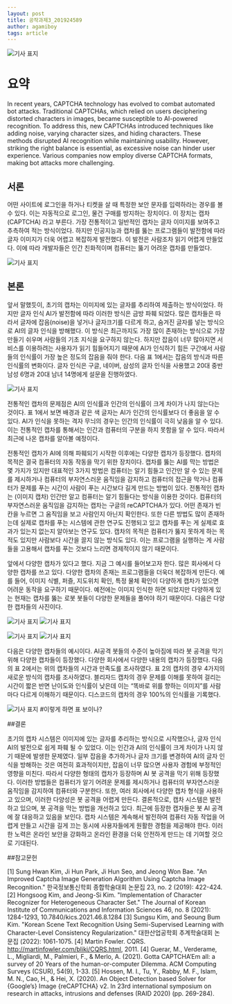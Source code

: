 ```yaml
---
layout: post
title: 공작과제3_201924589
author: agamiboy
tags: article
---
```

![기사 표지](https://agamiboy.github.io/images/01.jpg)
# 요약

In recent years, CAPTCHA technology has evolved to combat automated bot attacks. Traditional CAPTCHAs, which relied on users deciphering distorted characters in images, became susceptible to AI-powered recognition. To address this, new CAPTCHAs introduced techniques like adding noise, varying character sizes, and hiding characters. These methods disrupted AI recognition while maintaining usability. However, striking the right balance is essential, as excessive noise can hinder user experience. Various companies now employ diverse CAPTCHA formats, making bot attacks more challenging. 


## 서론

어떤 사이트에 로그인을 하거나 티켓을 살 때 특정한 보안 문자를 입력하라는 경우를 볼 수 있다. 이는 자동적으로 로그인, 물건 구매를 방지하는 장치이다. 이 장치는 캡차(CAPTCHA) 라고 부른다. 가장 전통적이고 일반적인 캡차는 글자 이미지를 보여주고 추측하여 적는 방식이었다. 하지만 인공지능과 캡차를 뚫는 프로그램들이 발전함에 따라 글자 이미지가 더욱 어렵고 복잡하게 발전했다. 이 발전은 사람조차 읽기 어렵게 만들었다. 이에 따라 개발자들은 인간 친화적이며 컴퓨터는 뚫기 어려운 캡차를 만들었다. 

![기사 표지](https://agamiboy.github.io/images/01.jpg)

## 본론

앞서 말했듯이, 초기의 캡차는 이미지에 있는 글자를 추리하여 제출하는 방식이었다. 하지만 글자 인식 AI가 발전함에 따라 이러한 방식은 금방 파훼 되었다. 많은 캡차들은 따라서 글자에 잡음(noise)을 넣거나 글자크기를 다르게 하고, 숨겨진 글자를 넣는 방식으로 AI의 글자 인식을 방해했다. 이 방식은 최근까지도 가장 많이 존재하는 방식으로 가장 만들기 쉬우며 사람들의 기초 지식을 요구하지 않는다. 하지만 잡음이 너무 많아지면 서비스를 이용하려는 사용자가 읽기 힘들어지기 때문에 AI가 인식하기 힘든 구간에서 사람들의 인식률이 가장 높은 정도의 잡음을 줘야 한다. 다음 표 1에서는 잡음의 방식과 따른 인식률의 변화이다. 글자 인식은 구글, 네이버, 삼성의 글자 인식을 사용했고 20대 중반 남성 6명과 20대 남녀 14명에게 설문을 진행하였다.

![기사 표지](https://agamiboy.github.io/images/01.jpg)

전통적인 캡차의 문제점은 AI의 인식률과 인간의 인식률이 크게 차이가 나지 않는다는 것이다. 표 1에서 보면 배경과 같은 색 글자는 AI가 인간의 인식률보다 더 좋음을 알 수 있다. AI가 인식을 못하는 격자 무늬의 경우는 인간의 인식률이 극히 낮음을 알 수 있다. 이는 전통적인 캡차를 통해서는 인간과 컴퓨터의 구분을 하지 못함을 알 수 있다. 따라서 최근에 나온 캡차를 알아볼 예정이다. 

전통적인 캡차가 AI에 의해 파훼되기 시작한 이후에는 다양한 캡차가 등장했다. 캡차의 목적은 결국 컴퓨터의 자동 작동을 막기 위한 장치이다. 캡차를 뚫는 AI를 막는 방법은 몇 가지가 있지만 대표적인 3가지 방법은 컴퓨터는 알기 힘들고 인간만 알 수 있는 문제를 제시하거나 컴퓨터의 부자연스러운 움직임을 감지하고 컴퓨터의 접근을 막거나 컴퓨터가 문제를 푸는 시간이 사람이 푸는 시간보다 길게 만드는 방법이 있다. 전통적인 캡차는 (이미지 캡차) 인간만 알고 컴퓨터는 알기 힘들다는 방식을 이용한 것이다. 컴퓨터의 부자연스러운 움직임을 감지하는 캡차는 구글의 reCAPTCHA가 있다. 어떤 존재가 빈칸을 누르면 그 움직임을 보고 사람인지 아닌지 확인한다. 또한 다른 방법도 많이 존재하는데 실제로 캡차를 푸는 시스템에 관한 연구도 진행되고 있고 캡차를 푸는 게 실제로 효과가 있는지 없는지 알아보는 연구도 있다. 캡차의 목적은 컴퓨터가 뚫지 못하게 하는 목적도 있지만 사람보다 시간을 끌지 않는 방식도 있다. 이는 프로그램을 실행하는 게 사람들을 고용해서 캡차를 푸는 것보다 느리면 경제적이지 않기 때문이다.

앞에서 다양한 캡차가 있다고 했다. 지금 그 예시를 들어보고자 한다. 많은 회사에서 다양한 캡차를 쓰고 있다. 다양한 캡차의 존재는 프로그램들을 더욱더 복잡하게 만든다. 예를 들어, 이미지 식별, 퍼즐, 지도위치 확인, 특정 물체 확인이 다양하게 캡차가 있으면 어려운 동작을 요구하기 때문이다. 예전에는 이미지 인식한 하면 되었지만 다양하게 있는 현재는 캡차를 뚫는 로봇 봇들이 다양한 문제들을 풀어야 하기 때문이다. 다음은 다양한 캡차들의 사진이다.

![기사 표지](https://agamiboy.github.io/images/01.jpg) ![기사 표지](https://agamiboy.github.io/images/01.jpg)

![기사 표지](https://agamiboy.github.io/images/01.jpg) ![기사 표지](https://agamiboy.github.io/images/01.jpg)

다음은 다양한 캡차들의 예시이다. AI공격 봇들의 수준이 높아짐에 따라 봇 공격을 막기 위해 다양한 캡차들이 등장했다. 다양한 회사에서 다양한 내용의 캡차가 등장했다. 다음의 표 2에서는 위의 캡차들의 시간과 만족도를 조사하였다. 표 2의 캡차의 경우 4가지의 새로운 방식의 캡차를 조사하였다. 블리자드 캡차의 경우 문제를 이해를 못하여 걸리는 시간이 짧은 반면 난이도와 인식률이 낮은데 이는 “똑바로 위를 향하는 이미지”를 사람마다 다르게 이해하기 때문이다. 디스코드의 캡차의 경우 100%의 인식률을 기록했다.

![기사 표지](https://agamiboy.github.io/images/01.jpg)
#이렇게 하면 표 보이나?

##결론

초기의 캡차 시스템은 이미지에 있는 글자를 추리하는 방식으로 시작했으나, 글자 인식 AI의 발전으로 쉽게 파훼 될 수 있었다. 이는 인간과 AI의 인식률이 크게 차이가 나지 않기 때문에 발생한 문제였다. 일부 잡음을 추가하거나 글자 크기를 변경하여 AI의 글자 인식을 방해하는 것은 여전히 효과적이지만, 잡음이 너무 많으면 사용자 경험에 부정적인 영향을 미친다. 따라서 다양한 형태의 캡차가 등장하며 AI 봇 공격을 막기 위해 등장했다. 이러한 방법들은 컴퓨터가 알기 어려운 문제를 제시하거나 컴퓨터의 부자연스러운 움직임을 감지하여 컴퓨터와 구분한다. 또한, 여러 회사에서 다양한 캡차 형식을 사용하고 있으며, 이러한 다양성은 봇 공격을 어렵게 만든다. 결론적으로, 캡차 시스템은 발전하고 있으며, 봇   공격을 막는 방법을 개선하고 있다. 최근에 등장한 캡자들은 봇 AI 공격에 잘 대응하고 있음을 보인다. 캡차 시스템은 계속해서 발전하여 컴퓨터 자동 작업을 어렵게 만들고 시간을 길게 끄는 동시에 사용자들에게 원활한 경험을 제공해야 한다. 이러한 노력은 온라인 보안을 강화하고 온라인 환경을 더욱 안전하게 만드는 데 기여할 것으로 기대된다.

##참고문헌

[1] Sung Hwan Kim, Ji Hun Park, Ji Hun Seo, and Jeong Won Bae. "An Improved Captcha Image Generation Algorithm Using Captcha Image Recognition." 한국정보통신학회 종합학술대회 논문집 23, no. 2 (2019): 422-424. 
[2] Hongsoog Kim, and Jeong-Si Kim. "Implementation of Character Recognizer for Heterogeneous Character Set." The Journal of Korean Institute of Communications and Information Sciences 46, no. 8 (2021): 1284-1293, 10.7840/kics.2021.46.8.1284
[3] Sungsu Kim, and Seoung Bum Kim. "Korean Scene Text Recognition Using Semi-Supervised Learning with Character-Level Consistency Regularization." 대한산업공학회 추계학술대회 논문집 (2022): 1061-1075. [4] Martin Fowler. CQRS. http://martinfowler.com/bliki/CQRS.html, 2011. 
[4] Guerar, M., Verderame, L., Migliardi, M., Palmieri, F., & Merlo, A. (2021). Gotta CAPTCHA’Em all: a survey of 20 Years of the human-or-computer Dilemma. ACM Computing Surveys (CSUR), 54(9), 1-33.
[5] Hossen, M. I., Tu, Y., Rabby, M. F., Islam, M. N., Cao, H., & Hei, X. (2020). An Object Detection based Solver for {Google’s} Image {reCAPTCHA} v2. In 23rd international symposium on research in attacks, intrusions and defenses (RAID 2020) (pp. 269-284).

